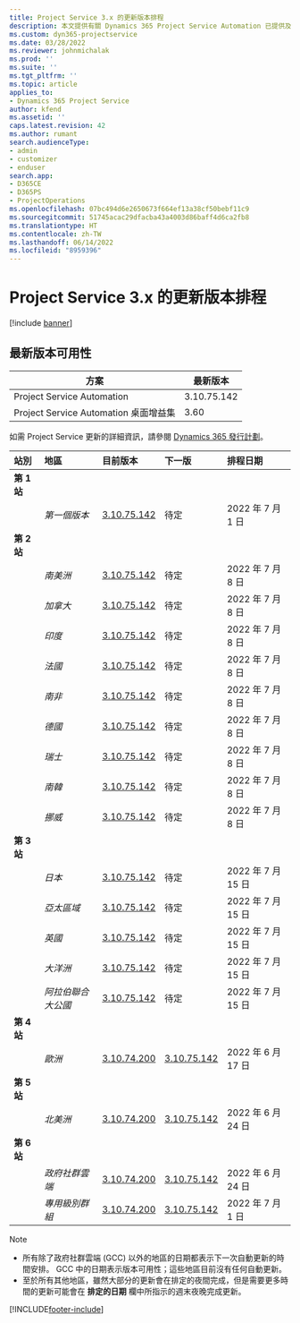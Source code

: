 ```yaml
---
title: Project Service 3.x 的更新版本排程
description: 本文提供有關 Dynamics 365 Project Service Automation 已提供及即將發行版本的資訊。
ms.custom: dyn365-projectservice
ms.date: 03/28/2022
ms.reviewer: johnmichalak
ms.prod: ''
ms.suite: ''
ms.tgt_pltfrm: ''
ms.topic: article
applies_to:
- Dynamics 365 Project Service
author: kfend
ms.assetid: ''
caps.latest.revision: 42
ms.author: rumant
search.audienceType:
- admin
- customizer
- enduser
search.app:
- D365CE
- D365PS
- ProjectOperations
ms.openlocfilehash: 07bc494d6e2650673f664ef13a38cf50bebf11c9
ms.sourcegitcommit: 51745acac29dfacba43a4003d86baff4d6ca2fb8
ms.translationtype: HT
ms.contentlocale: zh-TW
ms.lasthandoff: 06/14/2022
ms.locfileid: "8959396"
---
```

# <a name="update-release-schedule-for-project-service-3x"></a>Project Service 3.x 的更新版本排程

[!include [banner](../includes/psa-now-project-operations.md)]

## <a name="latest-version-availability"></a>最新版本可用性

| 方案  |  最新版本 |
|-------|----|
| Project Service Automation    | 3.10.75.142 |
| Project Service Automation 桌面增益集                | 3.60          |

如需 Project Service 更新的詳細資訊，請參閱 [Dynamics 365 發行計劃](/dynamics365/release-plans/)。 

| 站別  | 地區 | 目前版本 | 下一版 |  排程日期
| :---   | :---   | :---   | :---   |:---   |         
|<strong>第 1 站</strong> | |  |  | |
| | <i>第一個版本</i> | [3.10.75.142](whats-new-ur-44.md) | 待定 | 2022 年 7 月 1 日
|<strong>第 2 站</strong> | |  |  | |
| | <i>南美洲</i> | [3.10.75.142](whats-new-ur-44.md) | 待定 | 2022 年 7 月 8 日
| | <i>加拿大</i> | [3.10.75.142](whats-new-ur-44.md) | 待定 | 2022 年 7 月 8 日
| | <i>印度</i> | [3.10.75.142](whats-new-ur-44.md) | 待定 | 2022 年 7 月 8 日
| | <i>法國</i> | [3.10.75.142](whats-new-ur-44.md) | 待定 | 2022 年 7 月 8 日
| | <i>南非</i> | [3.10.75.142](whats-new-ur-44.md) | 待定 | 2022 年 7 月 8 日
| | <i>德國</i> | [3.10.75.142](whats-new-ur-44.md) | 待定 | 2022 年 7 月 8 日
| | <i>瑞士</i> | [3.10.75.142](whats-new-ur-44.md) | 待定 | 2022 年 7 月 8 日
| | <i>南韓</i> | [3.10.75.142](whats-new-ur-44.md) | 待定 | 2022 年 7 月 8 日
| | <i>挪威</i> | [3.10.75.142](whats-new-ur-44.md) | 待定 | 2022 年 7 月 8 日
|<strong>第 3 站</strong> | |  |  | |
| | <i>日本</i> | [3.10.75.142](whats-new-ur-44.md) | 待定 | 2022 年 7 月 15 日
| | <i>亞太區域</i> | [3.10.75.142](whats-new-ur-44.md) | 待定 | 2022 年 7 月 15 日
| | <i>英國</i> | [3.10.75.142](whats-new-ur-44.md) | 待定 | 2022 年 7 月 15 日
| | <i>大洋洲</i> | [3.10.75.142](whats-new-ur-44.md) | 待定 | 2022 年 7 月 15 日
| | <i>阿拉伯聯合大公國</i> | [3.10.75.142](whats-new-ur-44.md) | 待定 | 2022 年 7 月 15 日
|<strong>第 4 站</strong> | |  |  | |
| | <i>歐洲</i> | [3.10.74.200](whats-new-ur43.md) | [3.10.75.142](whats-new-ur-44.md) | 2022 年 6 月 17 日
|<strong>第 5 站</strong> | |  |  | |
| | <i>北美洲</i> | [3.10.74.200](whats-new-ur43.md) | [3.10.75.142](whats-new-ur-44.md) | 2022 年 6 月 24 日
|<strong>第 6 站</strong> | |  |  | |
| | <i>政府社群雲端</i> | [3.10.74.200](whats-new-ur43.md) | [3.10.75.142](whats-new-ur-44.md) | 2022 年 6 月 24 日
| | <i>專用級別群組</i> | [3.10.74.200](whats-new-ur43.md) | [3.10.75.142](whats-new-ur-44.md) | 2022 年 7 月 1 日




>[!Note]
> - 所有除了政府社群雲端 (GCC) 以外的地區的日期都表示下一次自動更新的時間安排。 GCC 中的日期表示版本可用性；這些地區目前沒有任何自動更新。
> - 至於所有其他地區，雖然大部分的更新會在排定的夜間完成，但是需要更多時間的更新可能會在 **排定的日期** 欄中所指示的週末夜晚完成更新。


[!INCLUDE[footer-include](../includes/footer-banner.md)]
